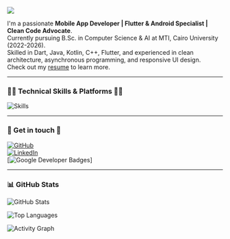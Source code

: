 ![](https://capsule-render.vercel.app/api?type=waving&height=200&text=I%27m%20Ahmed%20Jaber%20Ahmed!&fontAlign=40&fontAlignY=40&color=0:0A66C2,100:121212&fontColor=FFFFFF&fontShadow=true)

I'm a passionate **Mobile App Developer | Flutter & Android Specialist | Clean Code Advocate**.  
Currently pursuing B.Sc. in Computer Science & AI at MTI, Cairo University (2022-2026).  
Skilled in Dart, Java, Kotlin, C++, Flutter, and experienced in clean architecture, asynchronous programming, and responsive UI design.  
Check out my [resume](https://drive.google.com/file/d/1k--6o7V_AcEBTo4xrZSr0cNdqeC4kgx4/view?usp=sharing) to learn more.

---

### 👨‍💻 Technical Skills & Platforms 👩‍💻

![Skills](https://skillicons.dev/icons?i=dart,java,kotlin,flutter,androidstudio,git,github,firebase,sqlite,postgres,nodejs,express,figma)

---

### 💬 Get in touch 💬

[![GitHub](https://skillicons.dev/icons?i=github)](https://github.com/salehahmed99)  
[![LinkedIn](https://skillicons.dev/icons?i=linkedin)](https://www.linkedin.com/in/ahmed-jaber-ahmed-779360258)  
[![Google Developer Badges](https://img.shields.io/badge/Google-Developer-0A66C2?logo=google&logoColor=white)]

---

### 📊 GitHub Stats

![GitHub Stats](https://github-readme-stats.vercel.app/api?username=salehahmed99&show_icons=true&theme=radical&bg_color=121212&title_color=0A66C2&icon_color=0A66C2&text_color=FFFFFF)  

![Top Languages](https://github-readme-stats.vercel.app/api/top-langs/?username=salehahmed99&layout=compact&theme=radical&bg_color=121212&title_color=0A66C2&icon_color=0A66C2&text_color=FFFFFF)  

![Activity Graph](https://github-readme-activity-graph.vercel.app/graph?username=salehahmed99&theme=react-dark&area=true&hide_border=true)
